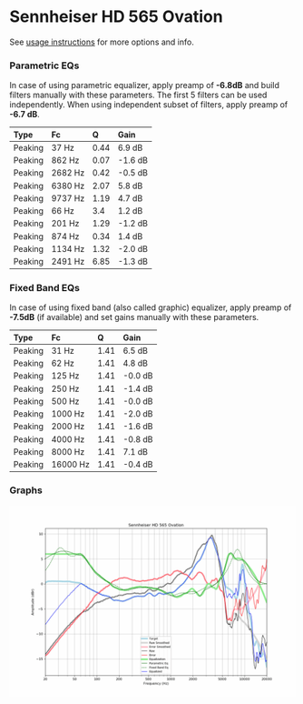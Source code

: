 # Sennheiser HD 565 Ovation
See [usage instructions](https://github.com/jaakkopasanen/AutoEq#usage) for more options and info.

### Parametric EQs
In case of using parametric equalizer, apply preamp of **-6.8dB** and build filters manually
with these parameters. The first 5 filters can be used independently.
When using independent subset of filters, apply preamp of **-6.7 dB**.

| Type    | Fc      |    Q | Gain    |
|:--------|:--------|:-----|:--------|
| Peaking | 37 Hz   | 0.44 | 6.9 dB  |
| Peaking | 862 Hz  | 0.07 | -1.6 dB |
| Peaking | 2682 Hz | 0.42 | -0.5 dB |
| Peaking | 6380 Hz | 2.07 | 5.8 dB  |
| Peaking | 9737 Hz | 1.19 | 4.7 dB  |
| Peaking | 66 Hz   | 3.4  | 1.2 dB  |
| Peaking | 201 Hz  | 1.29 | -1.2 dB |
| Peaking | 874 Hz  | 0.34 | 1.4 dB  |
| Peaking | 1134 Hz | 1.32 | -2.0 dB |
| Peaking | 2491 Hz | 6.85 | -1.3 dB |

### Fixed Band EQs
In case of using fixed band (also called graphic) equalizer, apply preamp of **-7.5dB**
(if available) and set gains manually with these parameters.

| Type    | Fc       |    Q | Gain    |
|:--------|:---------|:-----|:--------|
| Peaking | 31 Hz    | 1.41 | 6.5 dB  |
| Peaking | 62 Hz    | 1.41 | 4.8 dB  |
| Peaking | 125 Hz   | 1.41 | -0.0 dB |
| Peaking | 250 Hz   | 1.41 | -1.4 dB |
| Peaking | 500 Hz   | 1.41 | -0.0 dB |
| Peaking | 1000 Hz  | 1.41 | -2.0 dB |
| Peaking | 2000 Hz  | 1.41 | -1.6 dB |
| Peaking | 4000 Hz  | 1.41 | -0.8 dB |
| Peaking | 8000 Hz  | 1.41 | 7.1 dB  |
| Peaking | 16000 Hz | 1.41 | -0.4 dB |

### Graphs
![](./Sennheiser%20HD%20565%20Ovation.png)
